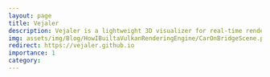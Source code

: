 ```yaml
---
layout: page
title: Vejaler
description: Vejaler is a lightweight 3D visualizer for real-time rendering of models, materials, and lighting
img: assets/img/Blog/HowIBuiltaVulkanRenderingEngine/CarOnBridgeScene.png
redirect: https://vejaler.github.io
importance: 1
category:
---
```

